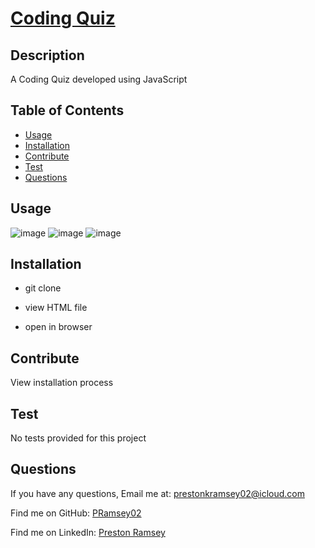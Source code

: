 # [Coding Quiz](https://pramsey02.github.io/Code-Quiz/)

## Description
A Coding Quiz developed using JavaScript

## Table of Contents
- [Usage](#usage)
- [Installation](#installation)
- [Contribute](#contribute)
- [Test](#test)
- [Questions](#questions)

## Usage
![image](https://user-images.githubusercontent.com/113738082/194728952-9f201831-a30d-4ad3-b080-402d651d6003.png)
![image](https://user-images.githubusercontent.com/113738082/194729076-0e5c7f2c-e44b-43db-af7b-e3b8d9db819b.png)
![image](https://user-images.githubusercontent.com/113738082/194729091-b5dc58db-ab97-4c81-9928-30dbef09d885.png)
 
## Installation
- git clone

- view HTML file

- open in browser

## Contribute
View installation process

## Test
No tests provided for this project

## Questions
If you have any questions, Email me at: prestonkramsey02@icloud.com 
  
Find me on GitHub: [PRamsey02](https://github.com/PRamsey02)   

Find me on LinkedIn: [Preston Ramsey](https://www.linkedin.com/in/preston-ramsey-354ab5244/)
